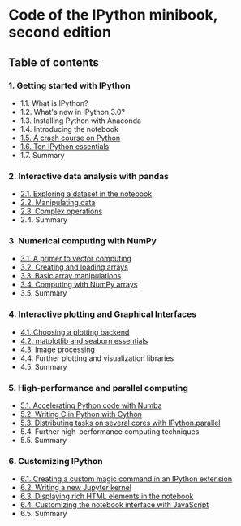 # Code of the IPython minibook, second edition

## Table of contents

### 1. Getting started with IPython

* 1.1. What is IPython?
* 1.2. What's new in IPython 3.0?
* 1.3. Installing Python with Anaconda
* 1.4. Introducing the notebook
* [1.5. A crash course on Python](http://nbviewer.ipython.org/github/ipython-books/minibook-2nd-code/blob/master/chapter1/15-python.ipynb)
* [1.6. Ten IPython essentials](http://nbviewer.ipython.org/github/ipython-books/minibook-2nd-code/blob/master/chapter1/16-ten.ipynb)
* 1.7. Summary

### 2. Interactive data analysis with pandas

* [2.1. Exploring a dataset in the notebook](http://nbviewer.ipython.org/github/ipython-books/minibook-2nd-code/blob/master/chapter2/21-exploring.ipynb)
* [2.2. Manipulating data](http://nbviewer.ipython.org/github/ipython-books/minibook-2nd-code/blob/master/chapter2/22-manipulating.ipynb)
* [2.3. Complex operations](http://nbviewer.ipython.org/github/ipython-books/minibook-2nd-code/blob/master/chapter2/23-groupby.ipynb)
* 2.4. Summary

### 3. Numerical computing with NumPy

* [3.1. A primer to vector computing](http://nbviewer.ipython.org/github/ipython-books/minibook-2nd-code/blob/master/chapter3/31-primer.ipynb)
* [3.2. Creating and loading arrays](http://nbviewer.ipython.org/github/ipython-books/minibook-2nd-code/blob/master/chapter3/32-creating.ipynb)
* [3.3. Basic array manipulations](http://nbviewer.ipython.org/github/ipython-books/minibook-2nd-code/blob/master/chapter3/33-basic.ipynb)
* [3.4. Computing with NumPy arrays](http://nbviewer.ipython.org/github/ipython-books/minibook-2nd-code/blob/master/chapter3/34-computing.ipynb)
* 3.5. Summary

### 4. Interactive plotting and Graphical Interfaces

* [4.1. Choosing a plotting backend](http://nbviewer.ipython.org/github/ipython-books/minibook-2nd-code/blob/master/chapter4/41-notebook.ipynb)
* [4.2. matplotlib and seaborn essentials](http://nbviewer.ipython.org/github/ipython-books/minibook-2nd-code/blob/master/chapter4/42-mpl.ipynb)
* [4.3. Image processing](http://nbviewer.ipython.org/github/ipython-books/minibook-2nd-code/blob/master/chapter4/43-image.ipynb)
* 4.4. Further plotting and visualization libraries
* 4.5. Summary

### 5. High-performance and parallel computing

* [5.1. Accelerating Python code with Numba](http://nbviewer.ipython.org/github/ipython-books/minibook-2nd-code/blob/master/chapter5/51-numba.ipynb)
* [5.2. Writing C in Python with Cython](http://nbviewer.ipython.org/github/ipython-books/minibook-2nd-code/blob/master/chapter5/52-cython.ipynb)
* [5.3. Distributing tasks on several cores with IPython.parallel](http://nbviewer.ipython.org/github/ipython-books/minibook-2nd-code/blob/master/chapter5/53-parallel.ipynb)
* 5.4. Further high-performance computing techniques
* 5.5. Summary

### 6. Customizing IPython

* [6.1. Creating a custom magic command in an IPython extension](http://nbviewer.ipython.org/github/ipython-books/minibook-2nd-code/blob/master/chapter6/61-magic.ipynb)
* [6.2. Writing a new Jupyter kernel](http://nbviewer.ipython.org/github/ipython-books/minibook-2nd-code/blob/master/chapter6/62-kernel.ipynb)
* [6.3. Displaying rich HTML elements in the notebook](http://nbviewer.ipython.org/github/ipython-books/minibook-2nd-code/blob/master/chapter6/63-rich.ipynb)
* [6.4. Customizing the notebook interface with JavaScript](http://nbviewer.ipython.org/github/ipython-books/minibook-2nd-code/blob/master/chapter6/64-nbapp.ipynb)
* 6.5. Summary

